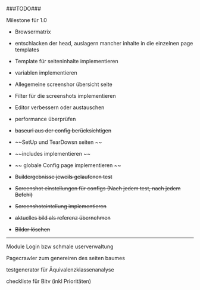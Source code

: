 ###TODO###

Milestone für 1.0 
* Browsermatrix
* entschlacken der head, auslagern mancher inhalte in die einzelnen page templates


* Template für seiteninhalte implementieren
* variablen implementieren
* Allegemeine screenshor übersicht seite
* Filter für die screenshots implementieren
* Editor verbessern oder austauschen
* performance überprüfen


* ~~baseurl aus der config berücksichtigen~~
* ~~SetUp und TearDowsn seiten ~~
* ~~includes implementieren ~~
* ~~ globale Config page implementieren ~~
* ~~Buildergebnisse jeweils gelaufenen test~~
* ~~Screenshot einstellungen für configs (Nach jedem test, nach jedem Befehl)~~
* ~~Screenshoteintellung implementieren~~
* ~~aktuelles bild als referenz übernehmen~~
* ~~Bilder löschen~~

---
Module
Login bzw schmale userverwaltung

Pagecrawler zum genereiren des seiten baumes

testgenerator für Äquivalenzklassenanalyse

checkliste für Bitv (inkl Prioritäten)

